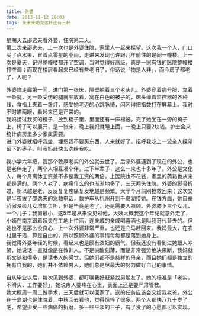 ```yaml
---
title: 外婆
date: 2013-11-12 20:03
tags: 来来来喝完这杯还有三杯
---
```



星期天去邵逸夫看外婆，住院第二天。<br>第二次来邵逸夫，上一次也是外婆住院，家里人一起来探望。这次我一个人，门口买了点水果，冒着点零星的小雨，走进来发现也许跟几年前住的是同一幢楼。上一次是夏天，记得整幢楼都开了空调，当时觉得好高级，真是一家有钱的医院整幢楼打空调；而现在楼层看起来已经有些老旧了，俗话说「物是人非」，而今房子都老了，人呢？

外婆住走廊第一间，进门第一张床，隔壁躺着三个老头儿。外婆穿着病号服，立着一条腿，另一条受伤的腿就平放着，窝在白色的被子的，床头缠着监控器的各种线，食指上夹着一盏灯，感受她老迈的心跳脉搏，闪闪得把指数打在屏幕上。我时不时瞄两眼，看起来还是正常的。<br>我妈接过我买的橙子，放到柜子里，里面还有一床棉被。完了她坐在一旁的椅子上，椅子可以展开，是一张床，晚上我妈就睡上面，一晚上只要2块钱。护士会来统计病房里多少家属需要。<br>进门外婆就招呼我坐，埋怨我不要买东西，人来就好了。招呼我吃上一波亲人探望留下的枣子。叫我妈赶快去洗给我吃。

我小学六年级，我那个敦厚老实的外公就去世了。后来外婆遇到了现在的外公，也是老伴走了，两个人相互凑个伴，过下半辈子，这么一来也十多年了。外公是文化人，每个月离休工资差不多是我工资的两倍，上医院也不花钱，家里的药箱也从来都是满的。两个人老了，病痛什么的也渐渐地多了，三天两头住院。外婆的脚骨折过，所以越是老，反反复复疼痛复发地越是频繁。大半个月前刚抢救回来；这次又是半夜拨了邵逸夫的急救电话，救护车从杭州开到千岛湖接她。在钱方面，她自豪骄傲没给儿女增加负担，但是毕竟是老了，还是需要人照顾。外婆膝下三个女儿，一个儿子；我舅最小，这5年是从来没见过他，大姨大概我这个年纪就意外走了，小姨在南京跟着姨夫在工地上忙活，连亲戚的亲戚喝喜酒也是叫我哥代替去的。但她也不是那么没良心，上一次外婆非常严重，也还是立马赶回来。我妈最大，在农村里干活，算是自由的，所以照顾外婆的事情每每都是落到她身上。<br>我觉得外婆年轻的时候，看起来也是颇有泼妇的霸气。但我还没有看到过她跟人吵架，她说话一直就像是在教训人。不是尖酸刻薄，而是非常强势绝决果断，我妈就斯文随和得多，是读书人的感觉，但她们都不是慈祥的母亲，而且她们都是独立的拥有自我的，她们并不依赖男人，她们总是尽最大的努力做好自己的事情。

自从毕业以后，每次见到外婆，都叮嘱我好赶紧找男朋友了。她的标准是「老实，不滑头，工作要好」，她说疼人要疼在心里，表面上还是要严肃管教。<br>她大概周一周二做手术，三天后就可以回家了。送的任务应该会交给我老爸。外公在千岛湖也是住院着，中秋回去看他，觉得憔悴了很多。两个人都快八九十岁了吧，希望少受一些病痛的折磨，多一些平淡的日子，有了没了的心愿都可以实现。

